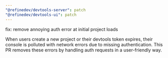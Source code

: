 ```yaml
---
"@refinedev/devtools-server": patch
"@refinedev/devtools-ui": patch
---
```


fix: remove annoying auth error at initial project loads

When users create a new project or their devtools token expires, their console is polluted with network errors due to missing authentication. This PR removes these errors by handling auth requests in a user-friendly way.
